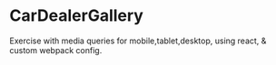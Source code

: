 # CarDealerGallery
Exercise with media queries for mobile,tablet,desktop, using react, &amp; custom webpack config.
